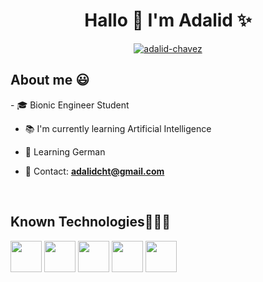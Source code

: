 <h1 align="center">Hallo 👋  I'm Adalid ✨ </h1> 

<p align="center"> <a href="https://linkedin.com/in/adalid-chavez" target="blank"><img align="center" src="https://img.shields.io/badge/LinkedIn-0077B5?style=for-the-badge&logo=linkedin&logoColor=white" alt="adalid-chavez"/></a>

<br>

<h2>About me 😃</h2>
<p align="left">
- 🎓 Bionic Engineer Student
  
- 📚 I'm currently learning Artificial Intelligence

- 📖 Learning German

- 📧 Contact: **adalidcht@gmail.com**
</p>
<br>
<h2 align="left">Known Technologies👨🏻‍💻</h2>

<p align="left">
<img src="https://cdn.jsdelivr.net/gh/devicons/devicon/icons/python/python-original.svg" height="50"/>
<img src="https://cdn.jsdelivr.net/gh/devicons/devicon/icons/cplusplus/cplusplus-original.svg" height="50"/>
<img src="https://cdn.jsdelivr.net/gh/devicons/devicon/icons/r/r-original.svg" height="50"/>
<img src="https://cdn.jsdelivr.net/gh/devicons/devicon/icons/matlab/matlab-original.svg" height="50"/>
<img src="https://cdn.jsdelivr.net/gh/devicons/devicon/icons/anaconda/anaconda-original.svg" height="50"/>                    
<img src="https://cdn.jsdelivr.net/gh/devicons/devicon/icons/visualstudio/visualstudio-plain.svg" height="50/>
</p>          
<br>
  
